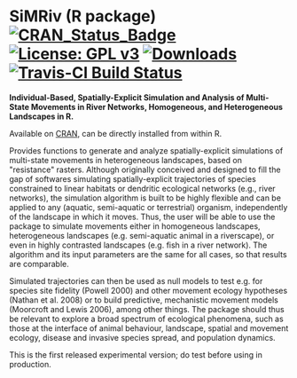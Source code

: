 # SiMRiv (R package) [![CRAN_Status_Badge](http://www.r-pkg.org/badges/version/SiMRiv)](https://cran.r-project.org/package=SiMRiv) [![License: GPL v3](https://img.shields.io/badge/License-GPL%20v3-blue.svg)](http://www.gnu.org/licenses/gpl-3.0) [![Downloads](http://cranlogs.r-pkg.org/badges/SiMRiv)](https://cran.r-project.org/package=SiMRiv) [![Travis-CI Build Status](https://travis-ci.org/miguel-porto/SiMRiv.svg?branch=devel)](https://travis-ci.org/miguel-porto/SiMRiv.svg?branch=devel)

**Individual-Based, Spatially-Explicit Simulation and Analysis of Multi-State Movements in River Networks, Homogeneous, and Heterogeneous Landscapes in R.**

Available on [CRAN](https://cran.r-project.org/web/packages/SiMRiv/index.html), can be directly installed from within R.

Provides functions to generate and analyze spatially-explicit simulations of multi-state movements in heterogeneous landscapes, based on "resistance" rasters.
Although originally conceived and designed to fill the gap of softwares simulating spatially-explicit trajectories of species constrained to linear habitats or dendritic ecological networks (e.g., river networks), the simulation algorithm is built to be highly flexible and can be applied to any (aquatic, semi-aquatic or terrestrial) organism, independently of the landscape in which it moves.
Thus, the user will be able to use the package to simulate movements either in homogeneous landscapes, heterogeneous landscapes (e.g. semi-aquatic animal in a riverscape),
or even in highly contrasted landscapes (e.g. fish in a river network). The algorithm and its input parameters are the same for all cases, so that results are comparable.

Simulated trajectories can then be used as null models to test e.g. for species site fidelity (Powell 2000) and other movement ecology hypotheses (Nathan et al. 2008)
or to build predictive, mechanistic movement models (Moorcroft and Lewis 2006), among other things. The package should thus be relevant to explore a broad spectrum of
ecological phenomena, such as those at the interface of animal behaviour, landscape, spatial and movement ecology, disease and invasive species spread, and population dynamics.

This is the first released experimental version; do test before using in production.

